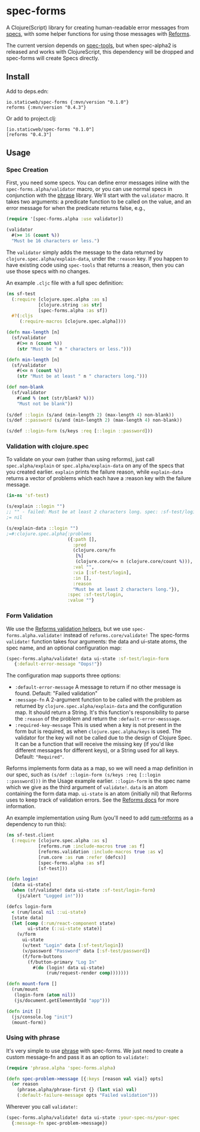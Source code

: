 # spec-forms
A Clojure(Script) library for creating human-readable error messages from [specs](https://clojure.org/guides/spec), with some helper functions for using those messages with [Reforms](https://github.com/bilus/reforms).

The current version depends on [spec-tools](https://github.com/metosin/spec-tools), but when spec-alpha2 is released and works with ClojureScript, this dependency will be dropped and spec-forms will create Specs directly.

## Install

Add to deps.edn:
```
io.staticweb/spec-forms {:mvn/version "0.1.0"}
reforms {:mvn/version "0.4.3"}
```

Or add to project.clj:
```
[io.staticweb/spec-forms "0.1.0"]
[reforms "0.4.3"]
```

## Usage
### Spec Creation

First, you need some specs. You can define error messages inline with the `spec-forms.alpha/validator` macro, or you can use normal specs in conjunction with the [phrase](https://github.com/alexanderkiel/phrase) library. We'll start with the `validator` macro. It takes two arguments: a predicate function to be called on the value, and an error message for when the predicate returns false, e.g.,
```clojure
(require '[spec-forms.alpha :use validator])

(validator
  #(>= 16 (count %))
  "Must be 16 characters or less.")
```
The `validator` simply adds the message to the data returned by `clojure.spec.alpha/explain-data`, under the `:reason` key. If you happen to have existing code using `spec-tools` that returns a :reason, then you can use those specs with no changes.

An example `.cljc` file with a full spec definition:
```clojure
(ns sf-test
  (:require [clojure.spec.alpha :as s]
            [clojure.string :as str]
            [spec-forms.alpha :as sf])
  #?(:cljs
     (:require-macros [clojure.spec.alpha])))

(defn max-length [n]
  (sf/validator
    #(>= n (count %))
    (str "Must be " n " characters or less.")))

(defn min-length [n]
  (sf/validator
    #(<= n (count %))
    (str "Must be at least " n " characters long.")))

(def non-blank
  (sf/validator
    #(and % (not (str/blank? %)))
    "Must not be blank"))
    
(s/def ::login (s/and (min-length 2) (max-length 4) non-blank))
(s/def ::password (s/and (min-length 2) (max-length 4) non-blank))

(s/def ::login-form (s/keys :req [::login ::password]))
```

### Validation with clojure.spec

To validate on your own (rather than using reforms), just call `spec.alpha/explain` or `spec.alpha/explain-data` on any of the specs that you created earlier. `explain` prints the failure reason, while `explain-data` returns a vector of problems which each have a :reason key with the failure message.

```clojure
(in-ns 'sf-test)

(s/explain ::login "")
;; "" - failed: Must be at least 2 characters long. spec: :sf-test/login
;= nil

(s/explain-data ::login "")
;=#:clojure.spec.alpha{:problems
                       ({:path [],
                         :pred
                         (clojure.core/fn
                          [%]
                          (clojure.core/<= n (clojure.core/count %))),
                         :val "",
                         :via [:sf-test/login],
                         :in [],
                         :reason
                         "Must be at least 2 characters long."}),
                       :spec :sf-test/login,
                       :value ""}
```

### Form Validation

We use the [Reforms validation helpers](https://github.com/bilus/reforms#validation), but we use `spec-forms.alpha.validate!` instead of `reforms.core/validate!` The spec-forms `validate!` function takes four arguments: the data and ui-state atoms, the spec name, and an optional configuration map:
```clojure
(spec-forms.alpha/validate! data ui-state :sf-test/login-form
   {:default-error-message "Oops!"})
```
The configuration map supports three options:
* `:default-error-message` A message to return if no other message is found. Default: "Failed validation"
* `:message-fn` A 2-argument function to be called with the problem as returned by `clojure.spec.alpha/explain-data` and the configuration map. It should return a String. It's this function's responsibility to parse the `:reason` of the problem and return the `:default-error-messsage`.
* `:required-key-message` This is used when a key is not present in the form but is required, as when `clojure.spec.alpha/keys` is used. The validator for the key will not be called due to the design of Clojure Spec. It can be a function that will receive the missing key (if you'd like different messages for different keys), or a String used for all keys. Default: `"Required"`.

Reforms implements form data as a map, so we will need a map definition in our spec, such as `(s/def ::login-form (s/keys :req [::login ::password]))` in the Usage example earlier. `::login-form` is the spec name which we give as the third argument of `validate!`. `data` is an atom containing the form data map. `ui-state` is an atom (initially nil) that Reforms uses to keep track of validation errors. See the [Reforms docs](https://github.com/bilus/reforms#validation) for more information.

An example implementation using Rum (you'll need to add [rum-reforms](https://clojars.org/rum-reforms) as a dependency to run this):
```clojure
(ns sf-test.client
  (:require [clojure.spec.alpha :as s]
            [reforms.rum :include-macros true :as f]
            [reforms.validation :include-macros true :as v]
            [rum.core :as rum :refer (defcs)]
            [spec-forms.alpha :as sf]
            [sf-test]))

(defn login!
  [data ui-state]
  (when (sf/validate! data ui-state :sf-test/login-form)
    (js/alert "Logged in!")))

(defcs login-form
  < (rum/local nil ::ui-state)
  [state data]
  (let [comp (:rum/react-component state)
        ui-state (::ui-state state)]
    (v/form
      ui-state
      (v/text "Login" data [:sf-test/login])
      (v/password "Password" data [:sf-test/password])
      (f/form-buttons
        (f/button-primary "Log In"
          #(do (login! data ui-state)
               (rum/request-render comp)))))))

(defn mount-form []
  (rum/mount
   (login-form (atom nil))
   (js/document.getElementById "app")))

(defn init []
  (js/console.log "init")
  (mount-form))
```

### Using with phrase

It's very simple to use [phrase](https://github.com/alexanderkiel/phrase) with spec-forms. We just need to create a custom message-fn and pass it as an option to `validate!`:

```clojure
(require 'phrase.alpha 'spec-forms.alpha)

(defn spec-problem->message [{:keys [reason val via]} opts]
  (or reason
    (phrase.alpha/phrase-first {} (last via) val)
    (:default-failure-message opts "Failed validation")))
```

Wherever you call `validate!`:
```clojure
(spec-forms.alpha/validate! data ui-state :your-spec-ns/your-spec
  {:message-fn spec-problem->message})
```
